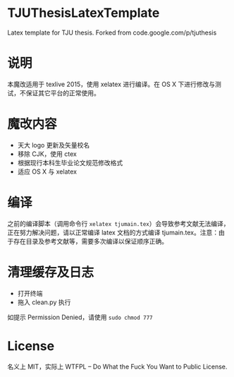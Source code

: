 # TJUThesisLatexTemplate

Latex template for TJU thesis. Forked from code.google.com/p/tjuthesis

# 说明

本魔改适用于 texlive 2015，使用 xelatex 进行编译。在 OS X 下进行修改与测试，不保证其它平台的正常使用。

# 魔改内容

* 天大 logo 更新及矢量校名
* 移除 CJK，使用 ctex
* 根据现行本科生毕业论文规范修改格式
* 适应 OS X 与 xelatex

# 编译

之前的编译脚本（调用命令行 `xelatex tjumain.tex`）会导致参考文献无法编译，正在努力解决问题，请以正常编译 latex 文档的方式编译 tjumain.tex。注意：由于存在目录及参考文献等，需要多次编译以保证顺序正确。

# 清理缓存及日志

* 打开终端
* 拖入 clean.py 执行

如提示 Permission Denied，请使用 `sudo chmod 777`

# License

名义上 MIT，实际上 WTFPL – Do What the Fuck You Want to Public License.